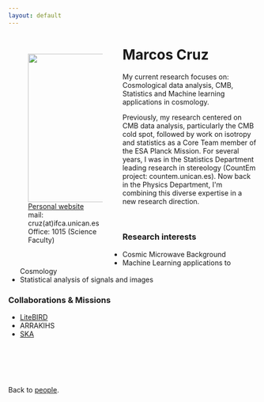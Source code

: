 ```yaml
---
layout: default
---
```




<p style="float: left; width: 30%; margin:40px"><img src="{{site.url}}/assets/imgs/People/name.jpg" style="width:224px;height:300px;"> <a href="https://personales.unican.es/cruzm/">Personal website</a> <br> mail: cruz(at)ifca.unican.es <br> Office: 1015 (Science Faculty)</p>

# Marcos Cruz

My current research focuses on: Cosmological data analysis, CMB, Statistics and Machine learning applications in cosmology.

Previously, my research centered on CMB data analysis, particularly the CMB cold spot, followed by work on isotropy and statistics as a Core Team member of the ESA Planck Mission. For several years, I was in the Statistics Department leading research in stereology (CountEm project: countem.unican.es). Now back in the Physics Department, I'm combining this diverse expertise in a new research direction.

<br>


### Research interests

- Cosmic Microwave Background
- Machine Learning applications to Cosmology
- Statistical analysis of signals and images


### Collaborations & Missions

- [LiteBIRD](https://www.isas.jaxa.jp/en/missions/spacecraft/future/litebird.html)
- ARRAKIHS
- [SKA](https://www.skao.int/en)


<br>
<br>
<br>
<br>

Back to [people]({{site.url}}/people).
